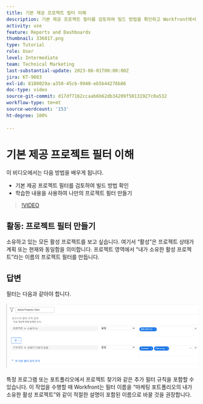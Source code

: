 ```yaml
---
title: 기본 제공 프로젝트 필터 이해
description: 기본 제공 프로젝트 필터를 검토하여 빌드 방법을 확인하고 Workfront에서 고유한 프로젝트 필터를 생성하는 방법을 알아봅니다.
activity: use
feature: Reports and Dashboards
thumbnail: 336817.png
type: Tutorial
role: User
level: Intermediate
team: Technical Marketing
last-substantial-update: 2023-06-01T00:00:00Z
jira: KT-9083
exl-id: 8180029a-a350-45cb-9948-eb5b44276b86
doc-type: video
source-git-commit: d17df7162ccaab6b62db34209f50131927c0a532
workflow-type: tm+mt
source-wordcount: '153'
ht-degree: 100%

---
```


# 기본 제공 프로젝트 필터 이해

이 비디오에서는 다음 방법을 배우게 됩니다.

* 기본 제공 프로젝트 필터를 검토하여 빌드 방법 확인
* 학습한 내용을 사용하여 나만의 프로젝트 필터 만들기

>[!VIDEO](https://video.tv.adobe.com/v/336817/?quality=12&learn=on&enablevpops)


## 활동: 프로젝트 필터 만들기

소유하고 있는 모든 활성 프로젝트를 보고 싶습니다. 여기서 “활성”은 프로젝트 상태가 계획 또는 현재와 동일함을 의미합니다. 프로젝트 영역에서 “내가 소유한 활성 프로젝트”라는 이름의 프로젝트 필터를 만듭니다.

## 답변

필터는 다음과 같아야 합니다.

![프로젝트 필터를 생성하는 화면 이미지](assets/opening-built-in-project-filters-1.png)

특정 프로그램 또는 포트폴리오에서 프로젝트 찾기와 같은 추가 필터 규칙을 포함할 수 있습니다. 이 작업을 수행할 때 Workfront는 필터 이름을 “마케팅 포트폴리오의 내가 소유한 활성 프로젝트”와 같이 적절한 설명이 포함된 이름으로 바꿀 것을 권장합니다.
